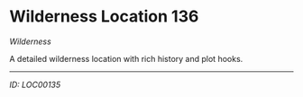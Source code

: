 # Wilderness Location 136

*Wilderness*

A detailed wilderness location with rich history and plot hooks.

---
*ID: LOC00135*